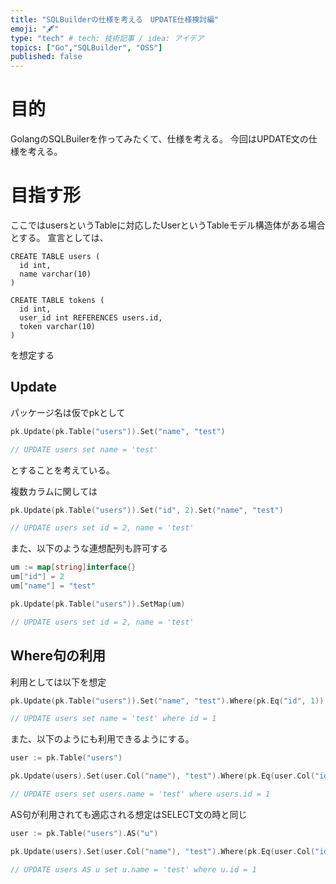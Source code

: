 ```yaml
---
title: "SQLBuilderの仕様を考える　UPDATE仕様検討編"
emoji: "🖋"
type: "tech" # tech: 技術記事 / idea: アイデア
topics: ["Go","SQLBuilder", "OSS"]
published: false
---
```


# 目的
GolangのSQLBuilerを作ってみたくて、仕様を考える。
今回はUPDATE文の仕様を考える。

# 目指す形
ここではusersというTableに対応したUserというTableモデル構造体がある場合とする。
宣言としては、
```
CREATE TABLE users (
  id int,
  name varchar(10)
)

CREATE TABLE tokens (
  id int,
  user_id int REFERENCES users.id,
  token varchar(10)
)
```
を想定する

## Update

パッケージ名は仮でpkとして

```go
pk.Update(pk.Table("users")).Set("name", "test")

// UPDATE users set name = 'test'
```

とすることを考えている。

複数カラムに関しては

```go
pk.Update(pk.Table("users")).Set("id", 2).Set("name", "test")

// UPDATE users set id = 2, name = 'test'
```

また、以下のような連想配列も許可する

```go
um := map[string]interface{}
um["id"] = 2
um["name"] = "test"

pk.Update(pk.Table("users")).SetMap(um)

// UPDATE users set id = 2, name = 'test'
```

## Where句の利用
利用としては以下を想定

```go
pk.Update(pk.Table("users")).Set("name", "test").Where(pk.Eq("id", 1))

// UPDATE users set name = 'test' where id = 1
```

また、以下のようにも利用できるようにする。

```go
user := pk.Table("users")

pk.Update(users).Set(user.Col("name"), "test").Where(pk.Eq(user.Col("id"), 1))

// UPDATE users set users.name = 'test' where users.id = 1
```

AS句が利用されても適応される想定はSELECT文の時と同じ

```go
user := pk.Table("users").AS("u")

pk.Update(users).Set(user.Col("name"), "test").Where(pk.Eq(user.Col("id"), 1))

// UPDATE users AS u set u.name = 'test' where u.id = 1
```


